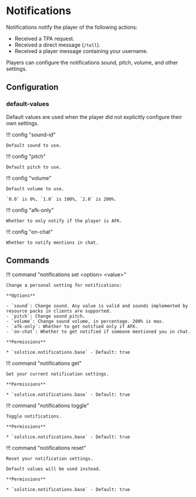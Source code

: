 # Notifications

Notifications notify the player of the following actions:

- Received a TPA request.
- Received a direct message (`/tell`).
- Received a player message containing your username.

Players can configure the notifications sound, pitch, volume, and other settings.

## Configuration

### default-values

Default values are used when the player did not explicitly configure their own settings.

!!! config "sound-id"

    Default sound to use.

!!! config "pitch"

    Default pitch to use.

!!! config "volume"

    Default volume to use.

    `0.0` is 0%, `1.0` is 100%, `2.0` is 200%.

!!! config "afk-only"

    Whether to only notify if the player is AFK.

!!! config "on-chat"

    Whether to notify mentions in chat.

## Commands

!!! command "notifications set &lt;option&gt; &lt;value&gt;"

    Change a personal setting for notifications:

    **Options**

    - `sound`: Change sound. Any value is valid and sounds implemented by resource packs in clients are supported.
    - `pitch`: Change sound pitch.
    - `volume`: Change sound volume, in percentage. 200% is max.
    - `afk-only`: Whether to get notified only if AFK.
    - `on-chat`: Whether to get notified if someone mentioned you in chat.

    **Permissions**

    * `solstice.notifications.base` - Default: true

!!! command "notifications get"

    Get your current notification settings.

    **Permissions**

    * `solstice.notifications.base` - Default: true
  
!!! command "notifications toggle"

    Toggle notifications.

    **Permissions**

    * `solstice.notifications.base` - Default: true

!!! command "notifications reset"

    Reset your notification settings.

    Default values will be used instead.

    **Permissions**

    * `solstice.notifications.base` - Default: true